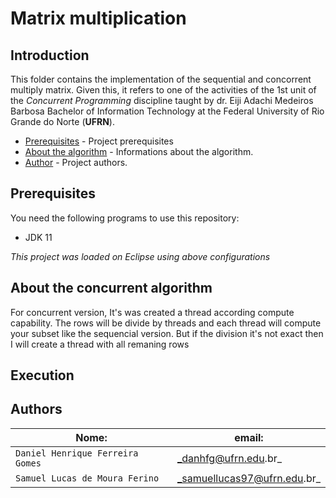 # Matrix multiplication

## Introduction  

This folder contains the implementation of the sequential and concorrent multiply matrix. Given this, it refers to one of the activities of the 1st unit of the _Concurrent Programming_ discipline taught by dr. Eiji Adachi Medeiros Barbosa Bachelor of Information Technology at the Federal University of Rio Grande do Norte (__UFRN__).


- [Prerequisites](#prerequisites) - Project prerequisites
- [About the algorithm](#about-the-algorithm) - Informations about the algorithm.
- [Author](#authors) - Project authors.


## Prerequisites

You need the following programs to use this repository:

 - JDK 11

_This project was loaded on Eclipse using above configurations_

## About the concurrent algorithm

For concurrent version, It's was created a thread according compute capability. The rows will be divide by threads and each thread will compute your subset like the sequencial version.  But if the division it's not exact then I will create a thread with all remaning rows  


## Execution 

## Authors 


| Nome: | email: | 
| ---------- | ------------- |
|`Daniel Henrique Ferreira Gomes` 	|_danhfg@ufrn.edu.br_  
|`Samuel Lucas de Moura Ferino` 	|_samuellucas97@ufrn.edu.br_  
